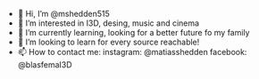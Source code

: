 - 👋 Hi, I’m @mshedden515
- 👀 I’m interested in I3D, desing, music and cinema
- 🌱 I’m currently learning, looking for a better future fo my family
- 💞️ I’m looking to learn for every source reachable!
- 📫 How to contact me: 
  instagram: @matiasshedden
  facebook: @blasfemaI3D


